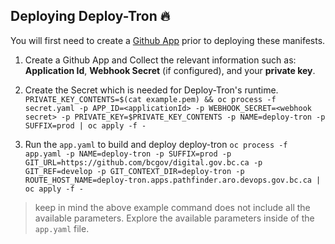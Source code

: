 ## Deploying Deploy-Tron :fire:

You will first need to create a [Github App](https://docs.github.com/en/developers/apps/creating-a-github-app) prior to deploying these manifests. 

1. Create a Github App and Collect the relevant information such as: __Application Id__, __Webhook Secret__ (if configured), and your __private key__. 

2. Create the Secret which is needed for Deploy-Tron's runtime. 
`PRIVATE_KEY_CONTENTS=$(cat example.pem) && oc process -f secret.yaml -p APP_ID=<applicationId> -p WEBHOOK_SECRET=<webhook secret> -p PRIVATE_KEY=$PRIVATE_KEY_CONTENTS -p NAME=deploy-tron -p SUFFIX=prod | oc apply -f -`

3. Run the `app.yaml` to build and deploy deploy-tron
`oc process -f app.yaml -p NAME=deploy-tron -p SUFFIX=prod -p GIT_URL=https://github.com/bcgov/digital.gov.bc.ca -p GIT_REF=develop -p GIT_CONTEXT_DIR=deploy-tron -p ROUTE_HOST_NAME=deploy-tron.apps.pathfinder.aro.devops.gov.bc.ca | oc apply -f -`

> keep in mind the above example command does not include all the available parameters. Explore the available parameters inside of the `app.yaml` file. 
